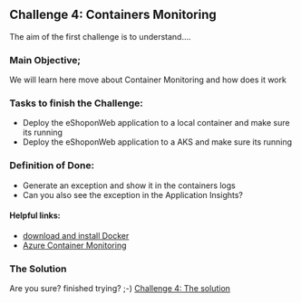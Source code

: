 

## Challenge 4:  Containers Monitoring

The aim of the first challenge is to understand....

### Main Objective;
We will learn here move about Container Monitoring and how does it work

### Tasks to finish the Challenge:
- Deploy the eShoponWeb application to a local container and make sure its running
- Deploy the eShoponWeb application to a AKS and make sure its running


### Definition of Done:
- Generate an exception and show it in the containers logs
- Can you also see the exception in the Application Insights? 

#### Helpful links:

- [download and install Docker](https://docs.docker.com/desktop/#download-and-install) 
- [Azure Container Monitoring](https://docs.microsoft.com/en-us/azure/azure-monitor/containers/container-insights-overview)


### The Solution

Are you sure? finished trying? ;-) 
[Challenge 4: The solution](https://github.com/msghaleb/AzureMonitorHackathon/blob/master/challenges/solution4.md)
